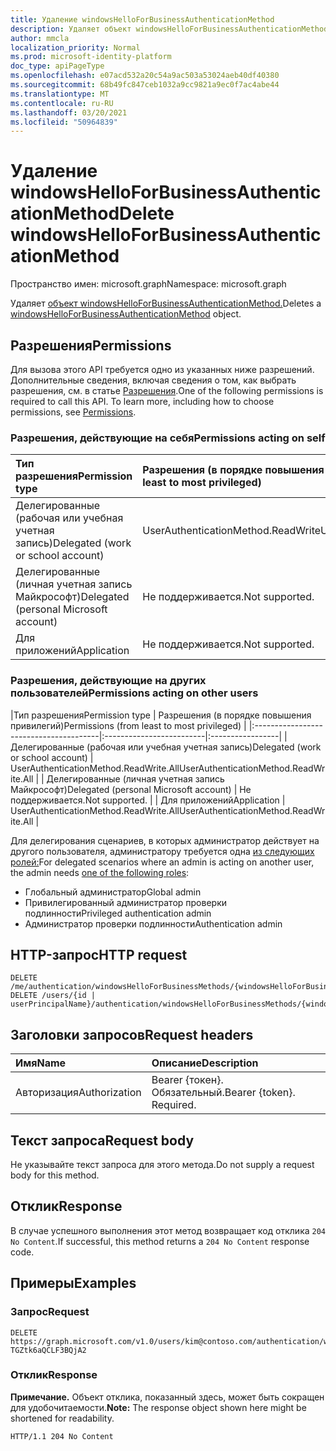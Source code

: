 ```yaml
---
title: Удаление windowsHelloForBusinessAuthenticationMethod
description: Удаляет объект windowsHelloForBusinessAuthenticationMethod.
author: mmcla
localization_priority: Normal
ms.prod: microsoft-identity-platform
doc_type: apiPageType
ms.openlocfilehash: e07acd532a20c54a9ac503a53024aeb40df40380
ms.sourcegitcommit: 68b49fc847ceb1032a9cc9821a9ec0f7ac4abe44
ms.translationtype: MT
ms.contentlocale: ru-RU
ms.lasthandoff: 03/20/2021
ms.locfileid: "50964839"
---
```

# <a name="delete-windowshelloforbusinessauthenticationmethod"></a><span data-ttu-id="e794c-103">Удаление windowsHelloForBusinessAuthenticationMethod</span><span class="sxs-lookup"><span data-stu-id="e794c-103">Delete windowsHelloForBusinessAuthenticationMethod</span></span>
<span data-ttu-id="e794c-104">Пространство имен: microsoft.graph</span><span class="sxs-lookup"><span data-stu-id="e794c-104">Namespace: microsoft.graph</span></span>

<span data-ttu-id="e794c-105">Удаляет [объект windowsHelloForBusinessAuthenticationMethod.](../resources/windowshelloforbusinessauthenticationmethod.md)</span><span class="sxs-lookup"><span data-stu-id="e794c-105">Deletes a [windowsHelloForBusinessAuthenticationMethod](../resources/windowshelloforbusinessauthenticationmethod.md) object.</span></span>

## <a name="permissions"></a><span data-ttu-id="e794c-106">Разрешения</span><span class="sxs-lookup"><span data-stu-id="e794c-106">Permissions</span></span>

<span data-ttu-id="e794c-p101">Для вызова этого API требуется одно из указанных ниже разрешений. Дополнительные сведения, включая сведения о том, как выбрать разрешения, см. в статье [Разрешения](/graph/permissions-reference).</span><span class="sxs-lookup"><span data-stu-id="e794c-p101">One of the following permissions is required to call this API. To learn more, including how to choose permissions, see [Permissions](/graph/permissions-reference).</span></span>

### <a name="permissions-acting-on-self"></a><span data-ttu-id="e794c-109">Разрешения, действующие на себя</span><span class="sxs-lookup"><span data-stu-id="e794c-109">Permissions acting on self</span></span>

|<span data-ttu-id="e794c-110">Тип разрешения</span><span class="sxs-lookup"><span data-stu-id="e794c-110">Permission type</span></span>      | <span data-ttu-id="e794c-111">Разрешения (в порядке повышения привилегий)</span><span class="sxs-lookup"><span data-stu-id="e794c-111">Permissions (from least to most privileged)</span></span>              |
|:---------------------------------------|:-------------------------|
| <span data-ttu-id="e794c-112">Делегированные (рабочая или учебная учетная запись)</span><span class="sxs-lookup"><span data-stu-id="e794c-112">Delegated (work or school account)</span></span>     | <span data-ttu-id="e794c-113">UserAuthenticationMethod.ReadWrite</span><span class="sxs-lookup"><span data-stu-id="e794c-113">UserAuthenticationMethod.ReadWrite</span></span> |
| <span data-ttu-id="e794c-114">Делегированные (личная учетная запись Майкрософт)</span><span class="sxs-lookup"><span data-stu-id="e794c-114">Delegated (personal Microsoft account)</span></span> | <span data-ttu-id="e794c-115">Не поддерживается.</span><span class="sxs-lookup"><span data-stu-id="e794c-115">Not supported.</span></span> |
| <span data-ttu-id="e794c-116">Для приложений</span><span class="sxs-lookup"><span data-stu-id="e794c-116">Application</span></span>                            | <span data-ttu-id="e794c-117">Не поддерживается.</span><span class="sxs-lookup"><span data-stu-id="e794c-117">Not supported.</span></span> |

### <a name="permissions-acting-on-other-users"></a><span data-ttu-id="e794c-118">Разрешения, действующие на других пользователей</span><span class="sxs-lookup"><span data-stu-id="e794c-118">Permissions acting on other users</span></span>

|<span data-ttu-id="e794c-119">Тип разрешения</span><span class="sxs-lookup"><span data-stu-id="e794c-119">Permission type</span></span>      | <span data-ttu-id="e794c-120">Разрешения (в порядке повышения привилегий)</span><span class="sxs-lookup"><span data-stu-id="e794c-120">Permissions (from least to most privileged)</span></span>              |
|:---------------------------------------|:-------------------------|:-----------------|
| <span data-ttu-id="e794c-121">Делегированные (рабочая или учебная учетная запись)</span><span class="sxs-lookup"><span data-stu-id="e794c-121">Delegated (work or school account)</span></span>     | <span data-ttu-id="e794c-122">UserAuthenticationMethod.ReadWrite.All</span><span class="sxs-lookup"><span data-stu-id="e794c-122">UserAuthenticationMethod.ReadWrite.All</span></span> |
| <span data-ttu-id="e794c-123">Делегированные (личная учетная запись Майкрософт)</span><span class="sxs-lookup"><span data-stu-id="e794c-123">Delegated (personal Microsoft account)</span></span> | <span data-ttu-id="e794c-124">Не поддерживается.</span><span class="sxs-lookup"><span data-stu-id="e794c-124">Not supported.</span></span> |
| <span data-ttu-id="e794c-125">Для приложений</span><span class="sxs-lookup"><span data-stu-id="e794c-125">Application</span></span>                            | <span data-ttu-id="e794c-126">UserAuthenticationMethod.ReadWrite.All</span><span class="sxs-lookup"><span data-stu-id="e794c-126">UserAuthenticationMethod.ReadWrite.All</span></span> |

<span data-ttu-id="e794c-127">Для делегирования сценариев, в которых администратор действует на другого пользователя, администратору требуется одна [из следующих ролей:](/azure/active-directory/users-groups-roles/directory-assign-admin-roles#available-roles)</span><span class="sxs-lookup"><span data-stu-id="e794c-127">For delegated scenarios where an admin is acting on another user, the admin needs [one of the following roles](/azure/active-directory/users-groups-roles/directory-assign-admin-roles#available-roles):</span></span>
* <span data-ttu-id="e794c-128">Глобальный администратор</span><span class="sxs-lookup"><span data-stu-id="e794c-128">Global admin</span></span>
* <span data-ttu-id="e794c-129">Привилегированный администратор проверки подлинности</span><span class="sxs-lookup"><span data-stu-id="e794c-129">Privileged authentication admin</span></span>
* <span data-ttu-id="e794c-130">Администратор проверки подлинности</span><span class="sxs-lookup"><span data-stu-id="e794c-130">Authentication admin</span></span>

## <a name="http-request"></a><span data-ttu-id="e794c-131">HTTP-запрос</span><span class="sxs-lookup"><span data-stu-id="e794c-131">HTTP request</span></span>

<!-- {
  "blockType": "ignored"
}
-->
``` http
DELETE /me/authentication/windowsHelloForBusinessMethods/{windowsHelloForBusinessAuthenticationMethodId}
DELETE /users/{id | userPrincipalName}/authentication/windowsHelloForBusinessMethods/{windowsHelloForBusinessAuthenticationMethodId}
```

## <a name="request-headers"></a><span data-ttu-id="e794c-132">Заголовки запросов</span><span class="sxs-lookup"><span data-stu-id="e794c-132">Request headers</span></span>
|<span data-ttu-id="e794c-133">Имя</span><span class="sxs-lookup"><span data-stu-id="e794c-133">Name</span></span>|<span data-ttu-id="e794c-134">Описание</span><span class="sxs-lookup"><span data-stu-id="e794c-134">Description</span></span>|
|:---|:---|
|<span data-ttu-id="e794c-135">Авторизация</span><span class="sxs-lookup"><span data-stu-id="e794c-135">Authorization</span></span>|<span data-ttu-id="e794c-p102">Bearer {токен}. Обязательный.</span><span class="sxs-lookup"><span data-stu-id="e794c-p102">Bearer {token}. Required.</span></span>|

## <a name="request-body"></a><span data-ttu-id="e794c-138">Текст запроса</span><span class="sxs-lookup"><span data-stu-id="e794c-138">Request body</span></span>
<span data-ttu-id="e794c-139">Не указывайте текст запроса для этого метода.</span><span class="sxs-lookup"><span data-stu-id="e794c-139">Do not supply a request body for this method.</span></span>

## <a name="response"></a><span data-ttu-id="e794c-140">Отклик</span><span class="sxs-lookup"><span data-stu-id="e794c-140">Response</span></span>

<span data-ttu-id="e794c-141">В случае успешного выполнения этот метод возвращает код отклика `204 No Content`.</span><span class="sxs-lookup"><span data-stu-id="e794c-141">If successful, this method returns a `204 No Content` response code.</span></span>

## <a name="examples"></a><span data-ttu-id="e794c-142">Примеры</span><span class="sxs-lookup"><span data-stu-id="e794c-142">Examples</span></span>

### <a name="request"></a><span data-ttu-id="e794c-143">Запрос</span><span class="sxs-lookup"><span data-stu-id="e794c-143">Request</span></span>
<!-- {
  "blockType": "request",
  "name": "delete_windowshelloforbusinessauthenticationmethod"
}
-->
``` http
DELETE https://graph.microsoft.com/v1.0/users/kim@contoso.com/authentication/windowsHelloForBusinessMethods/_jpuR-TGZtk6aQCLF3BQjA2
```


### <a name="response"></a><span data-ttu-id="e794c-144">Отклик</span><span class="sxs-lookup"><span data-stu-id="e794c-144">Response</span></span>
<span data-ttu-id="e794c-145">**Примечание.** Объект отклика, показанный здесь, может быть сокращен для удобочитаемости.</span><span class="sxs-lookup"><span data-stu-id="e794c-145">**Note:** The response object shown here might be shortened for readability.</span></span>
<!-- {
  "blockType": "response",
  "truncated": true
}
-->
``` http
HTTP/1.1 204 No Content
```

